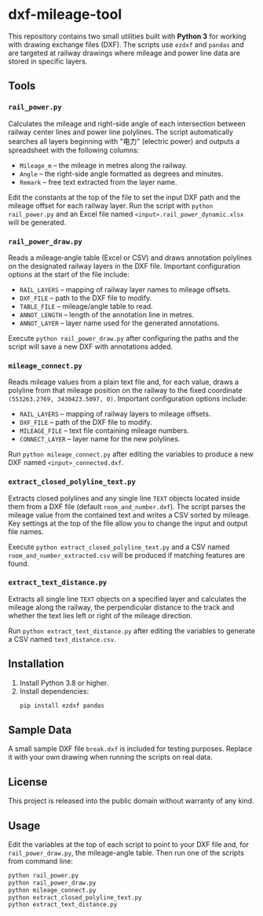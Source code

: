 # dxf-mileage-tool

This repository contains two small utilities built with **Python 3** for working with
drawing exchange files (DXF). The scripts use `ezdxf` and `pandas` and are
targeted at railway drawings where mileage and power line data are stored in
specific layers.

## Tools

### `rail_power.py`
Calculates the mileage and right-side angle of each intersection between railway
center lines and power line polylines. The script automatically searches all
layers beginning with "电力" (electric power) and outputs a spreadsheet with the
following columns:

- `Mileage_m` – the mileage in metres along the railway.
- `Angle` – the right-side angle formatted as degrees and minutes.
- `Remark` – free text extracted from the layer name.

Edit the constants at the top of the file to set the input DXF path and the
mileage offset for each railway layer. Run the script with `python rail_power.py`
and an Excel file named `<input>.rail_power_dynamic.xlsx` will be generated.

### `rail_power_draw.py`
Reads a mileage‑angle table (Excel or CSV) and draws annotation polylines on the
designated railway layers in the DXF file. Important configuration options at the
start of the file include:

- `RAIL_LAYERS` – mapping of railway layer names to mileage offsets.
- `DXF_FILE` – path to the DXF file to modify.
- `TABLE_FILE` – mileage/angle table to read.
- `ANNOT_LENGTH` – length of the annotation line in metres.
- `ANNOT_LAYER` – layer name used for the generated annotations.

Execute `python rail_power_draw.py` after configuring the paths and the script
will save a new DXF with annotations added.

### `mileage_connect.py`
Reads mileage values from a plain text file and, for each value, draws a
polyline from that mileage position on the railway to the fixed coordinate
`(553263.2769, 3430423.5097, 0)`. Important configuration options include:

- `RAIL_LAYERS` – mapping of railway layers to mileage offsets.
- `DXF_FILE` – path of the DXF file to modify.
- `MILEAGE_FILE` – text file containing mileage numbers.
- `CONNECT_LAYER` – layer name for the new polylines.

Run `python mileage_connect.py` after editing the variables to produce a new DXF
named `<input>_connected.dxf`.

### `extract_closed_polyline_text.py`
Extracts closed polylines and any single line `TEXT` objects located inside
them from a DXF file (default `room_and_number.dxf`). The script parses the
mileage value from the contained text and writes a CSV sorted by mileage. Key
settings at the top of the file allow you to change the input and output file
names.

Execute `python extract_closed_polyline_text.py` and a CSV named
`room_and_number_extracted.csv` will be produced if matching features are
found.

### `extract_text_distance.py`
Extracts all single line `TEXT` objects on a specified layer and calculates the mileage along the railway, the perpendicular distance to the track and whether the text lies left or right of the mileage direction.

Run `python extract_text_distance.py` after editing the variables to generate a CSV named `text_distance.csv`.


## Installation
1. Install Python 3.8 or higher.
2. Install dependencies:
   ```bash
   pip install ezdxf pandas
   ```

## Sample Data
A small sample DXF file `break.dxf` is included for testing purposes. Replace it
with your own drawing when running the scripts on real data.

## License
This project is released into the public domain without warranty of any kind.


## Usage
Edit the variables at the top of each script to point to your DXF file and, for
`rail_power_draw.py`, the mileage-angle table. Then run one of the scripts from
command line:
```bash
python rail_power.py
python rail_power_draw.py
python mileage_connect.py
python extract_closed_polyline_text.py
python extract_text_distance.py
```
